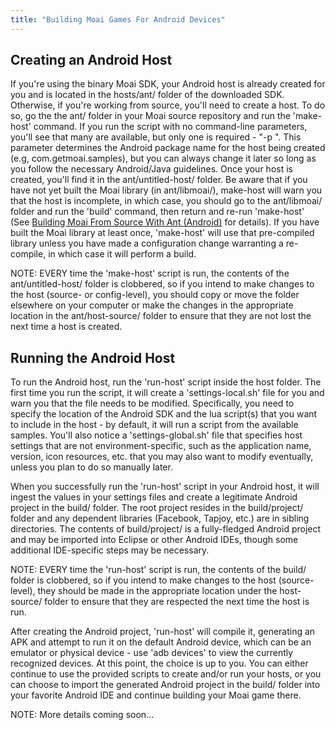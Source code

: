 ```yaml
---
title: "Building Moai Games For Android Devices"
---
```


Creating an Android Host
------------------------

If you're using the binary Moai SDK, your Android host is already created for you and is located in the hosts/ant/ folder of the downloaded SDK. Otherwise, if you're working from source, you'll need to create a host. To do so, go the the ant/ folder in your Moai source repository and run the 'make-host' command. If you run the script with no command-line parameters, you'll see that many are available, but only one is required - "-p <package>". This parameter determines the Android package name for the host being created (e.g, com.getmoai.samples), but you can always change it later so long as you follow the necessary Android/Java guidelines. Once your host is created, you'll find it in the ant/untitled-host/ folder. Be aware that if you have not yet built the Moai library (in ant/libmoai/), make-host will warn you that the host is incomplete, in which case, you should go to the ant/libmoai/ folder and run the 'build' command, then return and re-run 'make-host' (See [ Building Moai From Source With Ant (Android)](../buildsdk/building-moai-libraries-for-android-ndk.html) for details). If you have built the Moai library at least once, 'make-host' will use that pre-compiled library unless you have made a configuration change warranting a re-compile, in which case it will perform a build.

NOTE: EVERY time the 'make-host' script is run, the contents of the ant/untitled-host/ folder is clobbered, so if you intend to make changes to the host (source- or config-level), you should copy or move the folder elsewhere on your computer or make the changes in the appropriate location in the ant/host-source/ folder to ensure that they are not lost the next time a host is created.

Running the Android Host
------------------------

To run the Android host, run the 'run-host' script inside the host folder. The first time you run the script, it will create a 'settings-local.sh' file for you and warn you that the file needs to be modified. Specifically, you need to specify the location of the Android SDK and the lua script(s) that you want to include in the host - by default, it will run a script from the available samples. You'll also notice a 'settings-global.sh' file that specifies host settings that are not environment-specific, such as the application name, version, icon resources, etc. that you may also want to modify eventually, unless you plan to do so manually later.

When you successfully run the 'run-host' script in your Android host, it will ingest the values in your settings files and create a legitimate Android project in the build/ folder. The root project resides in the build/project/ folder and any dependent libraries (Facebook, Tapjoy, etc.) are in sibling directories. The contents of build/project/ is a fully-fledged Android project and may be imported into Eclipse or other Android IDEs, though some additional IDE-specific steps may be necessary.

NOTE: EVERY time the 'run-host' script is run, the contents of the build/ folder is clobbered, so if you intend to make changes to the host (source-level), they should be made in the appropriate location under the host-source/ folder to ensure that they are respected the next time the host is run.

After creating the Android project, 'run-host' will compile it, generating an APK and attempt to run it on the default Android device, which can be an emulator or physical device - use 'adb devices' to view the currently recognized devices. At this point, the choice is up to you. You can either continue to use the provided scripts to create and/or run your hosts, or you can choose to import the generated Android project in the build/ folder into your favorite Android IDE and continue building your Moai game there.

NOTE: More details coming soon...
